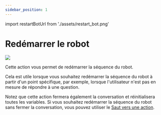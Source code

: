 ```yaml
---
sidebar_position: 1
---
```


import restartBotUrl from './assets/restart_bot.png'

# Redémarrer le robot

<img src={restartBotUrl} width={180} />

Cette action vous permet de redémarrer la séquence du robot.

Cela est utile lorsque vous souhaitez redémarrer la séquence du robot à partir d'un point spécifique, par exemple, lorsque l'utilisateur n'est pas en mesure de répondre à une question.

Notez que cette action fermera également la conversation et réinitialisera toutes les variables. Si vous souhaitez redémarrer la séquence du robot sans fermer la conversation, vous pouvez utiliser le [Saut vers une action](/bot/editor/actions/logic/jump_to).